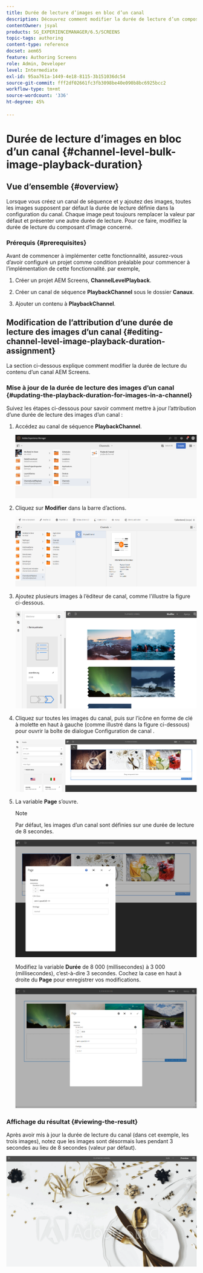 ```yaml
---
title: Durée de lecture d’images en bloc d’un canal
description: Découvrez comment modifier la durée de lecture d’un composant d’image spécifique dans AEM Screens.
contentOwner: jsyal
products: SG_EXPERIENCEMANAGER/6.5/SCREENS
topic-tags: authoring
content-type: reference
docset: aem65
feature: Authoring Screens
role: Admin, Developer
level: Intermediate
exl-id: 95aa761a-1449-4e18-8115-3b151036dc54
source-git-commit: fff2df02661fc3fb3098be40e090b8bc6925bcc2
workflow-type: tm+mt
source-wordcount: '336'
ht-degree: 45%

---
```


# Durée de lecture d’images en bloc d’un canal {#channel-level-bulk-image-playback-duration}

## Vue d’ensemble {#overview}

Lorsque vous créez un canal de séquence et y ajoutez des images, toutes les images supposent par défaut la durée de lecture définie dans la configuration du canal. Chaque image peut toujours remplacer la valeur par défaut et présenter une autre durée de lecture. Pour ce faire, modifiez la durée de lecture du composant d’image concerné.

### Prérequis {#prerequisites}

Avant de commencer à implémenter cette fonctionnalité, assurez-vous d’avoir configuré un projet comme condition préalable pour commencer à l’implémentation de cette fonctionnalité. par exemple,

1. Créer un projet AEM Screens, **ChannelLevelPlayback**.

1. Créer un canal de séquence **PlaybackChannel** sous le dossier **Canaux**.

1. Ajouter un contenu à **PlaybackChannel**.

## Modification de l’attribution d’une durée de lecture des images d’un canal {#editing-channel-level-image-playback-duration-assignment}

La section ci-dessous explique comment modifier la durée de lecture du contenu d’un canal AEM Screens.

### Mise à jour de la durée de lecture des images d’un canal {#updating-the-playback-duration-for-images-in-a-channel}

Suivez les étapes ci-dessous pour savoir comment mettre à jour l’attribution d’une durée de lecture des images d’un canal :

1. Accédez au canal de séquence **PlaybackChannel**.

   ![screen_shot_2019-06-24at62818pm](assets/screen_shot_2019-06-24at62818pm.png)

1. Cliquez sur **Modifier** dans la barre d’actions.

   ![screen_shot_2019-06-24at70141pm](assets/screen_shot_2019-06-24at70141pm.png)

1. Ajoutez plusieurs images à l’éditeur de canal, comme l’illustre la figure ci-dessous.

   ![screen_shot_2019-06-24at90534pm](assets/screen_shot_2019-06-24at90534pm.png)

1. Cliquez sur toutes les images du canal, puis sur l’icône en forme de clé à molette en haut à gauche (comme illustré dans la figure ci-dessous) pour ouvrir la boîte de dialogue Configuration de canal .

   ![screen_shot_2019-06-25at95945am](assets/screen_shot_2019-06-25at95945am.png)

1. La variable **Page** s’ouvre.

   >[!NOTE]
   >Par défaut, les images d’un canal sont définies sur une durée de lecture de 8 secondes.

   ![screen_shot_2019-06-25at100343am](assets/screen_shot_2019-06-25at100343am.png)

   Modifiez la variable **Durée** de 8 000 (millisecondes) à 3 000 (millisecondes), c’est-à-dire 3 secondes. Cochez la case en haut à droite du **Page** pour enregistrer vos modifications.

   ![screen_shot_2019-06-25at101527am](assets/screen_shot_2019-06-25at101527am.png)

### Affichage du résultat {#viewing-the-result}

Après avoir mis à jour la durée de lecture du canal (dans cet exemple, les trois images), notez que les images sont désormais lues pendant 3 secondes au lieu de 8 secondes (valeur par défaut).

![channel_preview](assets/channel_preview.gif)
